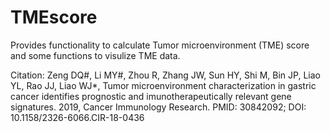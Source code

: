 # TMEscore

Provides functionality to calculate Tumor microenvironment (TME) score and some functions to visulize TME data.
 
Citation: Zeng DQ#, Li MY#, Zhou R, Zhang JW, Sun HY, Shi M, Bin JP, Liao YL, Rao JJ, Liao WJ*, 
          Tumor microenvironment characterization in gastric cancer identifies prognostic and imunotherapeutically relevant gene signatures. 2019, Cancer Immunology Research. PMID: 30842092; DOI: 10.1158/2326-6066.CIR-18-0436